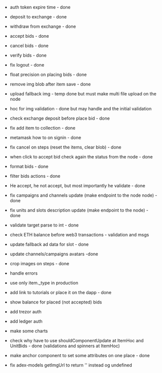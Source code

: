 - auth token expire time - done
- deposit to exchange - done
- withdraw from exchange - done
- accept bids - done
- cancel bids - done
- verify bids - done
- fix logout - done
- float precision on placing bids - done
- remove img blob after item save - done

- upload fallback img - temp done but must make multi file upload on the node
- hoc for img validation - done but may handle and the initial validation

- check exchange deposit before place bid - done
- fix add item to  collection - done
- metamask how to on signin - done
- fix cancel on steps (reset the items, clear blob) - done
- when click to accept bid check again the status from the node - done
- format bids - done
- filter bids actions - done
- He accept, he not accept, but most importantly he validate - done
- fix campaigns and channels update (make endpoint to the node node) - done
- fix units and slots description update (make endpoint to the node) - done
- validate target parse to int - done
- check ETH balance before web3 transactions - validation and msgs
- update fallback ad data for slot - done
- update channels/campaigns avatars -done
- crop images on steps - done
- handle errors
- use only item._type in production
- add link to tutorials or place it on the dapp - done
- show balance for placed (not accepted) bids
- add trezor auth
- add ledger auth
- make some charts
- check why have to use shouldComponentUpdate at ItemHoc and UnitBids - done (validations and spinners at ItemHoc)
- make anchor component to set some attributes on one place - done
- fix adex-models getImgUrl to return '' instead og undefined

